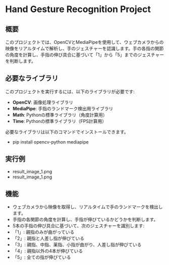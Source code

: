 # Hand Gesture Recognition Project

## 概要

このプロジェクトでは、OpenCVとMediaPipeを使用して、ウェブカメラからの映像をリアルタイムで解析し、手のジェスチャーを認識します。手の各指の関節の角度を計算し、手指の伸び具合に基づいて「1」から「5」までのジェスチャーを判断します。

## 必要なライブラリ

このプロジェクトを実行するには、以下のライブラリが必要です:

- **OpenCV**: 画像処理ライブラリ
- **MediaPipe**: 手指のランドマーク検出用ライブラリ
- **Math**: Pythonの標準ライブラリ（角度計算用）
- **Time**: Pythonの標準ライブラリ（FPS計算用）


必要なライブラリは以下のコマンドでインストールできます。
- pip install opencv-python mediapipe

## 実行例
- result_image_1.png
- result_image_1.png

## 機能
- ウェブカメラから映像を取得し、リアルタイムで手のランドマークを検出します。
- 手指の各関節の角度を計算し、手指が伸びているかどうかを判断します。
- 5本の手指の伸び具合に基づいて、次のジェスチャーを識別します:
- 「1」: 親指のみが曲がっている
- 「2」: 親指と人差し指が伸びている
- 「3」: 親指、中指、薬指、小指が曲がり、人差し指が伸びている
- 「4」: 親指以外の4本が伸びている
- 「5」: 全ての指が伸びている
